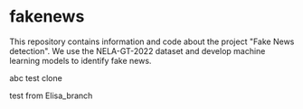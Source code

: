 # fakenews

This repository contains information and code about the project "Fake News detection". We use the NELA-GT-2022 dataset and develop machine learning models to identify fake news.

abc test clone

test from Elisa_branch
